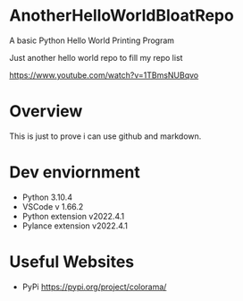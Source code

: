 # AnotherHelloWorldBloatRepo
A basic Python Hello World Printing Program

Just another hello world repo to fill my repo list

https://www.youtube.com/watch?v=1TBmsNUBqvo


# Overview
This is just to prove i can use github and markdown.

# Dev enviornment

* Python 3.10.4
* VSCode v 1.66.2
* Python extension v2022.4.1
* Pylance extension v2022.4.1

# Useful Websites
* PyPi https://pypi.org/project/colorama/
